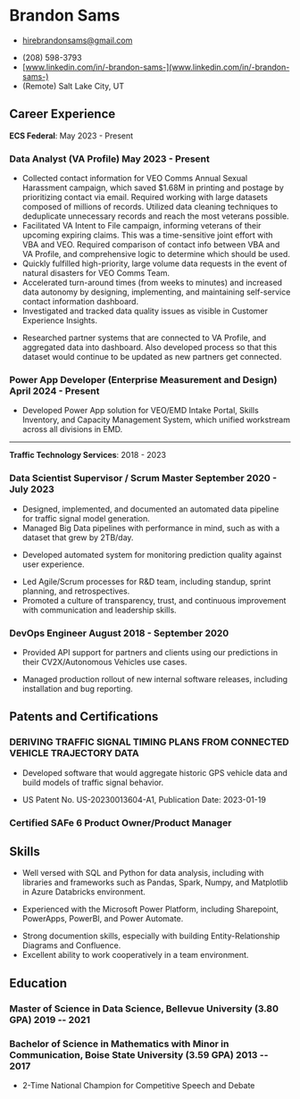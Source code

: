 <!-- The (first) h1 will be used as the <title> of the HTML page -->
# Brandon Sams

<!-- The unordered list immediately after the h1 will be formatted on a single line. It is intended to be used for contact details -->
- <hirebrandonsams@gmail.com>
<!-- - <brandon.sams@ecstech.com> -->
- (208) 598-3793
- [www.linkedin.com/in/-brandon-sams-](www.linkedin.com/in/-brandon-sams-)
- (Remote) Salt Lake City, UT
<!-- - [brandonsams.github.io](https://brandonsams.github.io/) -->

<!-- The paragraph after the h1 and ul and before the first h2 is optional. It is intended to be used for a short summary. -->
<!-- Data Analyst with extensive experience in business glossary development, data lineage analysis, and Agile methodologies, skilled in leveraging advanced data tools to deliver actionable insights and improve data quality. -->

## Career Experience

**ECS Federal**: May 2023 - Present

### <span>Data Analyst (VA Profile)</span> <span>May 2023 - Present</span>

- Collected contact information for VEO Comms Annual Sexual Harassment campaign, which saved $1.68M in printing and postage by prioritizing contact via email. Required working with large datasets composed of millions of records. Utilized data cleaning techniques to deduplicate unnecessary records and reach the most veterans possible.
- Facilitated VA Intent to File campaign, informing veterans of their upcoming expiring claims. This was a time-sensitive joint effort with VBA and VEO. Required comparison of contact info between VBA and VA Profile, and comprehensive logic to determine which should be used.
- Quickly fulfilled high-priority, large volume data requests in the event of natural disasters for VEO Comms Team.
- Accelerated turn-around times (from weeks to minutes) and increased data autonomy by designing, implementing, and maintaining self-service contact information dashboard.
- Investigated and tracked data quality issues as visible in Customer Experience Insights.
<!-- - Exploration, aggregation, and documentation of partner systems that are connected to VA Profile -->
- Researched partner systems that are connected to VA Profile, and aggregated data into dashboard. Also developed process so that this dataset would continue to be updated as new partners get connected.

###  <span>Power App Developer (Enterprise Measurement and Design)</span> <span>April 2024 - Present</span>

- Developed Power App solution for VEO/EMD Intake Portal, Skills Inventory, and Capacity Management System, which unified workstream across all divisions in EMD.

---

**Traffic Technology Services**: 2018 - 2023

<!-- You have to wrap the "left" and "right" half of these headings in spans by hand -->
### <span>Data Scientist Supervisor / Scrum Master</span> <span>September 2020 - July 2023</span>

- Designed, implemented, and documented an automated data pipeline for traffic signal model generation.
- Managed Big Data pipelines with performance in mind, such as with a dataset that grew by 2TB/day.
<!-- - Utilized unsupervised machine learning (EP-Means) to cluster circularly distributed statistical data. -->
- Developed automated system for monitoring prediction quality against user experience.
<!-- - Worked with domain experts to incorporate their feedback into predictive models -->
- Led Agile/Scrum processes for R&D team, including standup, sprint planning, and retrospectives.
- Promoted a culture of transparency, trust, and continuous improvement with communication and leadership skills.
<!-- - Utilized data cleaning methods to ensure model input is complete, accurate, consistent, and uniform -->

### <span>DevOps Engineer</span> <span>August 2018 - September 2020</span>

- Provided API support for partners and clients using our predictions in their CV2X/Autonomous Vehicles use cases.
<!-- - Worked with partner agencies to establish traffic signal connectivity for internal data pipeline -->
- Managed production rollout of new internal software releases, including installation and bug reporting.
<!-- - Developed and implemented quality control metrics for traffic signal predictions against incoming status data -->
<!-- - Windows Server system administration using PowerShell to manage hundreds of servers at a time -->
<!-- - MySQL database administration, including backups, load distribution, and cloud application configuration -->

<!-- ---

**Nordstrom Distribution Center 89**: 2018
### <span>Seasonal Package Handler</span> <span>June 2018 - August 2018</span>

 - Worked with teammates to unload inbound shipments
 - Prioritized safety in the workplace
 - Efficiently spent time and energy
 - Communicated with other to solve problems
 - Packed outbound orders for customers and retail stores -->

## Patents and Certifications

### DERIVING TRAFFIC SIGNAL TIMING PLANS FROM CONNECTED VEHICLE TRAJECTORY DATA

- Developed software that would aggregate historic GPS vehicle data and build models of traffic signal behavior.
<!-- - Reduced dependency on parter data being recieved from Advanced Traffic Management Systems
- Tripled the count of traffic signals being modeled in the United States -->
- US Patent No. US-20230013604-A1, Publication Date: 2023-01-19

### Certified SAFe 6 Product Owner/Product Manager

## Skills

- Well versed with SQL and Python for data analysis, including with libraries and frameworks such as Pandas, Spark, Numpy, and Matplotlib in Azure Databricks environment.
<!-- - Object Oriented and Functional Programming: Python, C# -->
<!-- - Data Visualization: Grafana, PowerBI, Tableau, R -->
<!-- - Scripting: Windows Powershell, Bash, Jupyter Notebooks -->
<!-- - Operating Systems: Confident with software development on/for Linux, Windows, and macOS -->
- Experienced with the Microsoft Power Platform, including Sharepoint, PowerApps, PowerBI, and Power Automate.
<!-- - Strong writing, documentation, and speaking skills. Experienced working with confluence. -->
- Strong documention skills, especially with building Entity-Relationship Diagrams and Confluence.
- Excellent ability to work cooperatively in a team environment.
<!-- - Genuine sense of curiosity to know how things work -->

## Education

### <span>Master of Science in Data Science, Bellevue University (3.80 GPA)</span> <span>2019 -- 2021</span>

<!-- - 3.80 GPA -->

### <span>Bachelor of Science in Mathematics with Minor in Communication, Boise State University (3.59 GPA)</span> <span>2013 -- 2017</span>

- 2-Time National Champion for Competitive Speech and Debate
<!-- - 3.59 GPA -->
<!-- - Honors College Graduate -->
<!-- 
### <span>Valedictorian, Mountain Home Senior High School (4.0 GPA)</span> <span>2009 -- 2013</span> -->

<!-- --- -->
<!-- ---

*References are available upon request.*

-->

<!-- ## Extras
- International Hult Prize Competitor (2017) - Dubai -->

<!-- ## Achievements

- 2-Time National Collegiate Speech and Debate Champion
- International Hult Prize Competitor

--- -->
